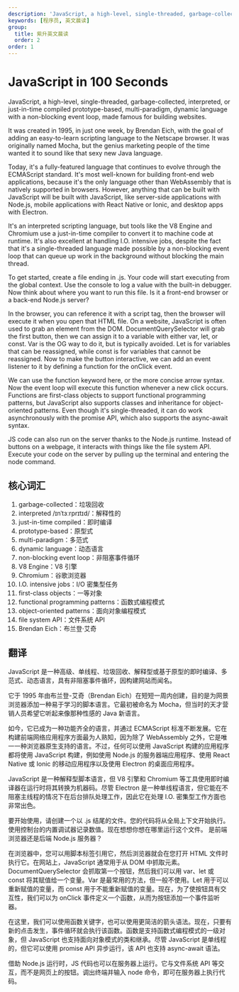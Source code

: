 ```yaml
---
description: 'JavaScript, a high-level, single-threaded, garbage-collected, interpreted, or just-in-time compiled prototype-based, multi-paradigm, dynamic language with a non-blocking event loop, made famous for building websites.'
keywords: [程序员, 英文晨读]
group:
  title: 紫升英文晨读
  order: 2
order: 1
---
```


# JavaScript in 100 Seconds

JavaScript, a high-level, single-threaded, garbage-collected, interpreted, or just-in-time compiled prototype-based, multi-paradigm, dynamic language with a non-blocking event loop, made famous for building websites.

It was created in 1995, in just one week, by Brendan Eich, with the goal of adding an easy-to-learn scripting language to the Netscape browser. It was originally named Mocha, but the genius marketing people of the time wanted it to sound like that sexy new Java language.

Today, it's a fully-featured language that continues to evolve through the ECMAScript standard. It's most well-known for building front-end web applications, because it's the only language other than WebAssembly that is natively supported in browsers. However, anything that can be built with JavaScript will be built with JavaScript, like server-side applications with Node.js, mobile applications with React Native or Ionic, and desktop apps with Electron.

It's an interpreted scripting language, but tools like the V8 Engine and Chromium use a just-in-time compiler to convert it to machine code at runtime. It's also excellent at handling I.O. intensive jobs, despite the fact that it's a single-threaded language made possible by a non-blocking event loop that can queue up work in the background without blocking the main thread.

To get started, create a file ending in .js. Your code will start executing from the global context. Use the console to log a value with the built-in debugger. Now think about where you want to run this file.
Is it a front-end browser or a back-end Node.js server?

In the browser, you can reference it with a script tag, then the browser will execute it when you open that HTML file. On a website, JavaScript is often used to grab an element from the DOM. DocumentQuerySelector will grab the first button, then we can assign it to a variable with either var, let, or const. Var is the OG way to do it, but is typically avoided. Let is for variables that can be reassigned, while const is for variables that cannot be reassigned. Now to make the button interactive, we can add an event listener to it by defining a function for the onClick event.

We can use the function keyword here, or the more concise arrow syntax. Now the event loop will execute this function whenever a new click occurs. Functions are first-class objects to support functional programming patterns, but JavaScript also supports classes and inheritance for object-oriented patterns. Even though it's single-threaded, it can do work asynchronously with the promise API, which also supports the async-await syntax.

JS code can also run on the server thanks to the Node.js runtime. Instead of buttons on a webpage, it interacts with things like the file system API. Execute your code on the server by pulling up the terminal and entering the node command.

## 核心词汇

1. garbage-collected：垃圾回收
1. interpreted /ɪnˈtɜːrprɪtɪd/：解释性的
1. just-in-time compiled：即时编译
1. prototype-based：原型式
1. multi-paradigm：多范式
1. dynamic language：动态语言
1. non-blocking event loop：非阻塞事件循环
1. V8 Engine：V8 引擎
1. Chromium：谷歌浏览器
1. I.O. intensive jobs：I/O 密集型任务
1. first-class objects：一等对象
1. functional programming patterns：函数式编程模式
1. object-oriented patterns：面向对象编程模式
1. file system API：文件系统 API
1. Brendan Eich：布兰登·艾奇


## 翻译

JavaScript 是一种高级、单线程、垃圾回收、解释型或基于原型的即时编译、多范式、动态语言，具有非阻塞事件循环，因构建网站而闻名。

它于 1995 年由布兰登-艾奇（Brendan Eich）在短短一周内创建，目的是为网景浏览器添加一种易于学习的脚本语言。它最初被命名为 Mocha，但当时的天才营销人员希望它听起来像那种性感的 Java 新语言。

如今，它已成为一种功能齐全的语言，并通过 ECMAScript 标准不断发展。它在构建前端网络应用程序方面最为人熟知，因为除了 WebAssembly 之外，它是唯一一种浏览器原生支持的语言。不过，任何可以使用 JavaScript 构建的应用程序都将使用 JavaScript 构建，例如使用 Node.js 的服务器端应用程序、使用 React Native 或 Ionic 的移动应用程序以及使用 Electron 的桌面应用程序。

JavaScript 是一种解释型脚本语言，但 V8 引擎和 Chromium 等工具使用即时编译器在运行时将其转换为机器码。尽管 Electron 是一种单线程语言，但它能在不阻塞主线程的情况下在后台排队处理工作，因此它在处理 I.O. 密集型工作方面也非常出色。

要开始使用，请创建一个以 .js 结尾的文件。您的代码将从全局上下文开始执行。使用控制台的内置调试器记录数值。现在想想你想在哪里运行这个文件。
是前端浏览器还是后端 Node.js 服务器？

在浏览器中，您可以用脚本标签引用它，然后浏览器就会在您打开 HTML 文件时执行它。在网站上，JavaScript 通常用于从 DOM 中抓取元素。DocumentQuerySelector 会抓取第一个按钮，然后我们可以用 var、let 或 const 将其赋值给一个变量。Var 是最常用的方法，但一般不使用。Let 用于可以重新赋值的变量，而 const 用于不能重新赋值的变量。现在，为了使按钮具有交互性，我们可以为 onClick 事件定义一个函数，从而为按钮添加一个事件监听器。

在这里，我们可以使用函数关键字，也可以使用更简洁的箭头语法。现在，只要有新的点击发生，事件循环就会执行该函数。函数是支持函数式编程模式的一级对象，但 JavaScript 也支持面向对象模式的类和继承。尽管 JavaScript 是单线程的，但它可以使用 promise API 异步运行，该 API 也支持 async-await 语法。

借助 Node.js 运行时，JS 代码也可以在服务器上运行。它与文件系统 API 等交互，而不是网页上的按钮。调出终端并输入 node 命令，即可在服务器上执行代码。
